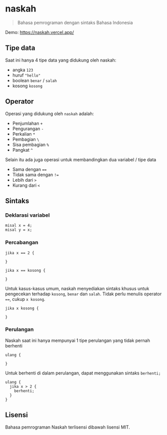 # naskah

> Bahasa pemrograman dengan sintaks Bahasa Indonesia

Demo: https://naskah.vercel.app/

## Tipe data

Saat ini hanya 4 tipe data yang didukung oleh naskah:

- angka `123`
- huruf `"hello"`
- boolean `benar` / `salah`
- kosong `kosong`

## Operator

Operasi yang didukung oleh `naskah` adalah:

- Penjumlahan `+`
- Pengurangan `-`
- Perkalian `*`
- Pembagian `\`
- Sisa pembagian `%`
- Pangkat `^`

Selain itu ada juga operasi untuk membandingkan dua variabel / tipe data

- Sama dengan `==`
- Tidak sama dengan `!=`
- Lebih dari `>`
- Kurang dari `<`

## Sintaks

### Deklarasi variabel

```
misal x = 4;
misal y = x;
```

### Percabangan

```
jika x == 2 {

}

jika x == kosong {

}
```

Untuk kasus-kasus umum, naskah menyediakan sintaks khusus untuk pengecekan terhadap `kosong`, `benar` dan `salah`. Tidak perlu menulis operator `==`, cukup `x kosong`.

```
jika x kosong {

}
```

### Perulangan

Naskah saat ini hanya mempunyai 1 tipe perulangan yang tidak pernah berhenti

```
ulang {

}
```

Untuk berhenti di dalam perulangan, dapat menggunakan sintaks `berhenti;`

```
ulang {
  jika x > 2 {
    berhenti;
  }
}
```

## Lisensi

Bahasa pemrograman Naskah terlisensi dibawah lisensi MIT.
